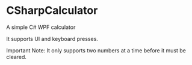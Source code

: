 # CSharpCalculator
A simple C# WPF calculator

It supports UI and keyboard presses.

Important Note: It only supports two numbers at a time before it must be cleared.
